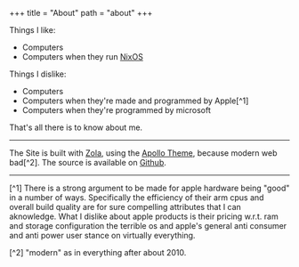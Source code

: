 +++
title = "About"
path = "about"
+++

Things I like:
* Computers
* Computers when they run [NixOS](https://github.com/milanmueller/nixos-config)

Things I dislike:
* Computers
* Computers when they're made and programmed by Apple[^1]
* Computers when they're programmed by microsoft

That's all there is to know about me.

---

The Site is built with [Zola](https://www.getzola.org/), using the [Apollo Theme](https://github.com/not-matthias/apollo), because modern web bad[^2].
The source is available on [Github](https://github.com/milanmueller/milanmueller.github.io).

---

[^1] There is a strong argument to be made for apple hardware being "good" in a number of ways.
Specifically the efficiency of their arm cpus and overall build quality are for sure compelling attributes that I can aknowledge.
What I dislike about apple products is their pricing w.r.t. ram and storage configuration the terrible os and apple's general anti consumer and anti power user stance on virtually everything.

[^2] "modern" as in everything after about 2010.
